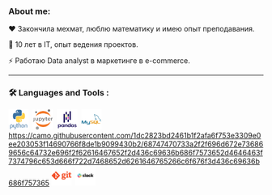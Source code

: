### About me:

:hearts: Закончила мехмат, люблю математику и имею опыт преподавания. 

:bricks: 10 лет в IT, опыт ведения проектов.

:zap: Работаю Data analyst в маркетинге в e-commerce.

---

### :hammer_and_wrench: Languages and Tools :

<img src="https://github.com/devicons/devicon/blob/master/icons/python/python-original-wordmark.svg" title="Python" alt="Python" width="40" height="40"/>&nbsp;
<img src="https://github.com/devicons/devicon/blob/master/icons/jupyter/jupyter-original-wordmark.svg" title="Jupyter" alt="Jupyter" width="40" height="40"/>&nbsp;
<img src="https://github.com/devicons/devicon/blob/master/icons/pandas/pandas-original-wordmark.svg" title="Pandas" alt="Pandas" width="40" height="40"/>&nbsp;
<img src="https://github.com/devicons/devicon/blob/master/icons/mysql/mysql-original-wordmark.svg" title="MySQL" alt="MySQL" width="40" height="40"/>&nbsp;
https://camo.githubusercontent.com/1dc2823bd2461b1f2afa6f753e3309e0ee203053f14690766f8de1b9099430b2/68747470733a2f2f696d672e736869656c64732e696f2f62616467652f2d436c69636b686f7573652d4646463f7374796c653d666f722d7468652d6261646765266c6f676f3d436c69636b686f757365
<img src="https://github.com/devicons/devicon/blob/master/icons/git/git-plain-wordmark.svg" title="Git" alt="Git" width="40" height="40"/>&nbsp;
<img src="https://github.com/devicons/devicon/blob/master/icons/slack/slack-original-wordmark.svg" title="Git" alt="Git" width="40" height="40"/>&nbsp;

<!--
**Juldid/JulDid** is a ✨ _special_ ✨ repository because its `README.md` (this file) appears on your GitHub profile.

